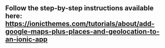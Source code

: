 ## Follow the step-by-step instructions available here: https://ionicthemes.com/tutorials/about/add-google-maps-plus-places-and-geolocation-to-an-ionic-app
